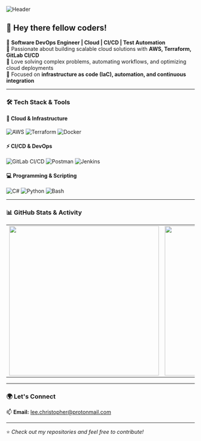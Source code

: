 ![Header](https://capsule-render.vercel.app/api?type=waving&color=0:0a192f,100:1f4068&height=200&section=header&text=Christopher%20Lee&fontSize=40&fontColor=ffffff)

## 👋 Hey there fellow coders!

🚀 **Software DevOps Engineer | Cloud | CI/CD | Test Automation**  
🔹 Passionate about building scalable cloud solutions with **AWS, Terraform, GitLab CI/CD**  
🔹 Love solving complex problems, automating workflows, and optimizing cloud deployments  
🔹 Focused on **infrastructure as code (IaC), automation, and continuous integration**  

---

### 🛠 Tech Stack & Tools

#### **🚀 Cloud & Infrastructure**
![AWS](https://img.shields.io/badge/AWS-232F3E?style=for-the-badge&logo=amazon-aws&logoColor=white)
![Terraform](https://img.shields.io/badge/Terraform-7B42BC?style=for-the-badge&logo=terraform&logoColor=white)
![Docker](https://img.shields.io/badge/Docker-2496ED?style=for-the-badge&logo=docker&logoColor=white)

#### **⚡ CI/CD & DevOps**
![GitLab CI/CD](https://img.shields.io/badge/GitLab%20CI%2FCD-FC6D26?style=for-the-badge&logo=gitlab&logoColor=white)
![Postman](https://img.shields.io/badge/Postman-FF6C37?style=for-the-badge&logo=postman&logoColor=white)
![Jenkins](https://img.shields.io/badge/Jenkins-D24939?style=for-the-badge&logo=jenkins&logoColor=white)

#### **💻 Programming & Scripting**
![C#](https://img.shields.io/badge/C%23-239120?style=for-the-badge&logo=c-sharp&logoColor=white)
![Python](https://img.shields.io/badge/Python-3776AB?style=for-the-badge&logo=python&logoColor=white)
![Bash](https://img.shields.io/badge/Bash-4EAA25?style=for-the-badge&logo=gnu-bash&logoColor=white)

---

### 📊 GitHub Stats & Activity

<table>
<tr>
<td>
<img src="https://github-readme-stats.vercel.app/api?username=christ0pherlee&show_icons=true&theme=github_dark&hide=issues,contribs" width="400px">
</td>
<td>
<img src="https://github-readme-streak-stats.herokuapp.com/?user=christ0pherlee&theme=github-dark-blue" width="400px">
</td>
</tr>
</table>

---

### 🌍 Let's Connect

📫 **Email:** lee.christopher@protonmail.com 

---

⭐️ *Check out my repositories and feel free to contribute!*
